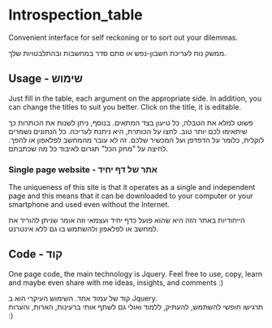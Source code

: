 # Introspection_table
Convenient interface for self reckoning or to sort out your dilemmas.

ממשק נוח לעריכת חשבון-נפש או סתם סדר במחשבות ובהתלבטויות שלך.

## Usage - שימוש
Just fill in the table, each argument on the appropriate side.
In addition, you can change the titles to suit you better. Click on the title, it is editable.

פשוט למלא את הטבלה, כל טיעון בצד המתאים.
בנוסף, ניתן לשנות את הכותרות כך שיתאימו לכם יותר טוב. לחצו על הכותרת, היא ניתנת לעריכה.
כל הנתונים נשמרים לוקלית, כלומר על הדפדפן ועל המכשיר שלכם. זה לא עובר מהמחשב לפלאפון או להפך. לחיצה על "מחק הכל" תגרום לאיבוד כל מה שכתבתם.

### Single page website - אתר של דף יחיד
The uniqueness of this site is that it operates as a single and independent page and this means that it can be downloaded to your computer or your smartphone and used even without the Internet.

הייחודיות באתר הזה היא שהוא פועל כדף יחיד ועצמאי וזה אומר שניתן להוריד את למחשב או לפלאפון ולהשתמש בו גם ללא אינטרנט.

## Code - קוד
One page code, the main technology is Jquery.
Feel free to use, copy, learn and maybe even share with me ideas, insights, and comments :)

קוד של עמוד אחד. השימוש העיקרי הוא ב Jquery.  
תרגישו חופשי להשתמש, להעתיק, ללמוד ואולי גם לשתף אותי ברעינות, הארות,  והערות :)
